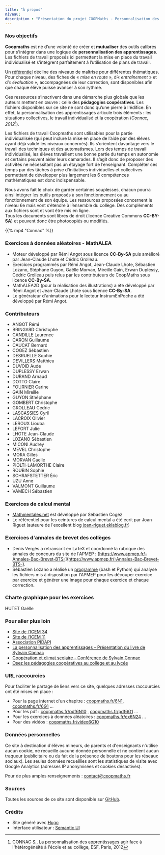 ```yaml
---
title: "À propos"
niveau:
description : "Présentation du projet COOPMaths - Personnalisation des apprentissages - Pédagogie Freinet au collège en mathématiques"
---
```


### Nos objectifs

**Coopmaths** est né d’une volonté de créer et **mutualiser** des outils calibrés pour s’intégrer dans une logique de **personnalisation des apprentissages**.
Les fichiers de travail proposés ici permettent la mise en place du travail individualisé et s’intègrent parfaitement à l’utilisation de plans de travail. 

Un [référentiel](/pdf/CoopMaths-Referentiel.pdf) décline des niveaux de maîtrise pour différentes thématiques. Pour chaque niveau, des fiches de « _mise en route_ », d’« _entraînement_ » et d’« _évaluation_ », accompagnées de leur correction, sont disponibles afin que chaque élève puisse avancer à son rythme.


Ces ressources s’inscrivent dans une démarche plus globale que les auteurs mettent en œuvre : celle des **pédagogies coopératives**. Les fichiers disponibles sur ce site ne sont donc qu’une pierre à l'édifice. En effet, la personnalisation des apprentissages articule trois éléments : les situations collectives, le travail individualisé et la coopération (_Connac, 2012_[^1]). 

Les fichiers de travail Coopmaths sont utilisables pour la partie individualisée (qui peut inclure la mise en place de l’aide par des élèves ayant déjà validé les niveaux concernés). Ils s’orientent davantage vers le travail des techniques et des automatismes. Lors des temps de travail individualisé, les élèves travaillent une bonne partie du temps en autonomie et certains peuvent aider leurs camarades. Il s’agit donc de proposer des activités ne nécessitant pas un étayage fort de l’enseignant. Compléter ces temps par des tâches à prise d’initiatives individuelles et collectives permettant de développer plus largement les 6 compétences mathématiques est donc indispensable.

Nous avons fait le choix de garder certaines souplesses, chacun pourra ainsi intégrer les outils proposés à son fonctionnement ou au fonctionnement de son équipe.
Les ressources proposées concernent le niveau 6e mais vont s’étendre à l’ensemble du collège. Des compléments aux fichiers sont et vont être mis en ligne.  
Tous les documents sont libres de droit (licence Creative Commons **CC-BY-SA**) et peuvent donc être photocopiés ou modifiés. 

[^1]: CONNAC S., La personnalisation des apprentissages agir face à l'hétérogénéité à l'école et au collège, ESF, Paris, 2012

{{% mp4 "Connac" %}}



### Exercices à données aléatoires - MathALEA


- Moteur développé par Rémi Angot sous licence **CC-By-SA** puis amélioré par Jean-Claude Lhote et Cédric Grolleau.
- Exercices programmés par Rémi Angot, Jean-Claude Lhote, Sébastien Lozano, Stéphane Guyon, Gaëlle Morvan, Mireille Gain, Erwan Duplessy, Cédric Grolleau puis relus par les contributeurs de CoopMaths sous licence **CC-By-SA**.
- MathALEA2D (pour la réalisation des illustrations) a été développé par Rémi Angot et Jean-Claude Lhote sous licence **CC-By-SA**.
- Le générateur d'animations pour le lecteur InstrumEnPoche a été développé par Rémi Angot.


### Contributeurs 

- ANGOT Rémi
- BRINGARD Christophe
- CANDILLE Laurence
- CARON Guillaume
- CAUCAT Bernard
- COGEZ Sébastien
- DESRUELLE Sophie
- DEVILLERS Matthieu
- DUVOID Aude
- DUPLESSY Erwan
- DURAND Arnaud
- DOTTO Claire
- FOURNIER Carine
- GAIN Mireille
- GUYON Sthéphane
- GOMBERT Christophe
- GROLLEAU Cédric
- LASCASSIES Cyril
- LACROIX Olivier
- LEROUX Liouba
- LEFORT Julie
- LHOTE Jean-Claude
- LOZANO Sébastien
- MICONI Audrey
- MEVEL Christophe
- MORA Gilles
- MORVAN Gaelle
- PIOLTI-LAMORTHE Claire
- ROUBIN Sophie
- SCHRAFSTETTER Éric
- UZU Anne
- VALMONT Guillaume
- VAMECH Sébastien

### Exercices de calcul mental

- [Mathmentales.net](http://mathsmentales.net) est développé par Sébastien Cogez
- Le référentiel pour les ceintures de calcul mental a été écrit par Joan Riguet (auteure de l'excellent blog [joan-riguet.eklablog.fr](http://joan-riguet.eklablog.fr))

### Exercices d'annales de brevet des collèges

- Denis Vergès a retranscrit en LaTeX et coordonné la rubrique des annales de concours du site de l'APMEP : [https://www.apmep.fr/-Annales-Bac-Brevet-BTS-](https://www.apmep.fr/-Annales-Bac-Brevet-BTS-).
- Sébastien Lozano a réalisé un [programme](https://github.com/slozano54/projetDNB) (bash et Python) qui analyse les fichiers mis à disposition par l'APMEP pour les découper exercice par exercice et générer une image pour chaque exercice et chaque correction.



### Charte graphique pour les exercices

HUTET Gaëlle


### Pour aller plus loin

- [Site de l'ICEM 34](http://www.icem34.fr)
- [Site de l'ICEM 11](http://icem11.edublogs.org)
- [Association PIDAPI](https://www.pidapi-asso.fr)
- [La personnalisation des apprentissages - Présentation du livre de Sylvain Connac](http://www.cahiers-pedagogiques.com/La-personnalisation-des-apprentissages-Agir-face-a-l-heterogeneite-a-l-ecole-et-au-college)
- [Coopération et climat scolaire - Conférence de Sylvain Connac](https://www.youtube.com/playlist?list=PLs1m5T3nd3RH82-tzBPfFOe3ewWNYfp94)
- [Osez les pédagogies coopératives au collège et au lycée](http://librairie.cahiers-pedagogiques.com/ouvrage/803-osez-les-pedagogies-cooperatives-au-college-et-au-lycee.html)

### URL raccourcies

Pour faciliter le partage de liens vers ce site, quelques adresses raccourcies ont été mises en place : 

- Pour la page internet d'un chapitre : [coopmaths.fr/6N1](https://coopmaths.fr/6N1), [coopmaths.fr/6G1](https://coopmaths.fr/6G1) ...
- Pour les pdf : [coopmaths.fr/pdf6N10](https://coopmaths.fr/pdf6N10) , [coopmaths.fr/pdf6G1](https://coopmaths.fr/pdf6G1) ...
- Pour les exercices à données aléatoires : [coopmaths.fr/ex6N24](https://coopmaths.fr/ex6N24) ...
- Pour des vidéos : [coopmaths.fr/video6G10](https://coopmaths.fr/video6G10)

### Données personnelles

Ce site à destination d'élèves mineurs, de parents et d'enseignants n'utilise aucun cookie, ne recueille aucune donnée personnelle et ne contient aucun traqueur (publicitaire ou du fait de la présence de boutons pour les réseaux sociaux). Les seules données recueillies sont les statistiques de visite avec Google Analytics (adresses IP anonymisées et cookies désactivés).

Pour de plus amples renseignements : [contact@coopmaths.fr](mailto:contact@coopmaths.fr)

### Sources

Toutes les sources de ce site sont disponible sur [GitHub](https://github.com/remiangot/Coopmaths).


### Crédits

- Site généré avec [Hugo](https://gohugo.io)
- Interface utilisateur : [Semantic UI](https://semantic-ui.com)